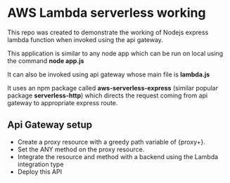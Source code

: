 # AWS Lambda serverless working
This repo was created to demonstrate the working of Nodejs express lambda function when invoked using the api gateway.

This application is similar to any node app which can be run on local using the command **node app.js**

It can also be invoked using api gateway whose main file is **lambda.js**

It uses an npm package called **aws-serverless-express** (similar popular package **serverless-http**) which directs the request coming from api gateway to appropriate express route.

## Api Gateway setup
- Create a proxy resource with a greedy path variable of {proxy+}.
- Set the ANY method on the proxy resource.
- Integrate the resource and method with a backend using the Lambda integration type
- Deploy this API